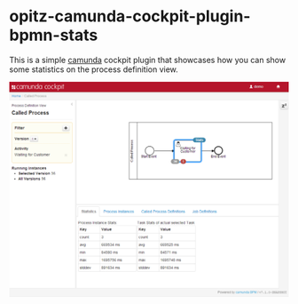 opitz-camunda-cockpit-plugin-bpmn-stats
=======================================

This is a simple [camunda](www.camunda.org) cockpit plugin that showcases how you can show some statistics on the process definition view.

![Screenshot](screenshot2.png?raw=true "Screenshot")
